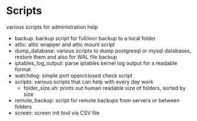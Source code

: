 Scripts
=======

various scripts for administration help


* backup: backup script for full/incr backup to a local folder
* attic: attic wrapper and attic mount script
* dump_database: various scripts to dump postgresql or mysql databases, restore them and also for WAL file backup
* iptables_log_output: parse iptables kernel log output for a readable format
* watchdog: simple port open/closed check script
* scripts: various scripts that can help with every day work
  - folder_size.sh: prints out human readable size of folders, sorted by size
* remote_backup: script for remote backups from servers or between folders
* screen: screen init tool via CSV file
